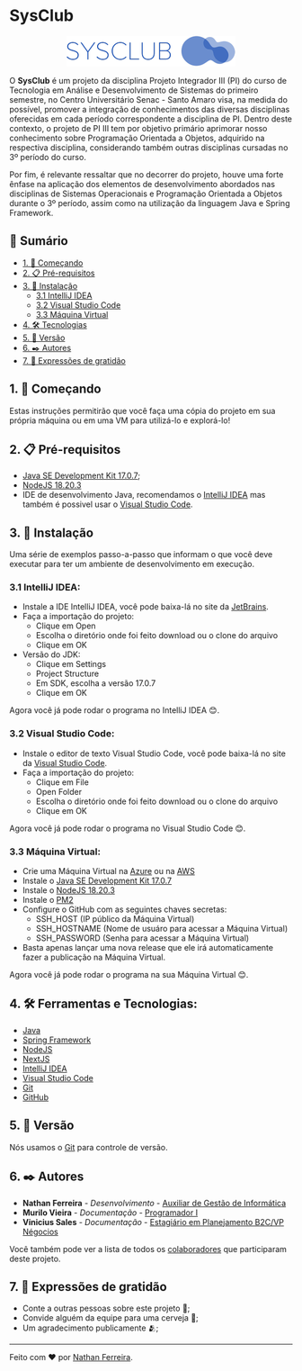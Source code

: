 # SysClub

<p align="center">
  <img src="./frontend/public/logo-header.png">
</p>

O **SysClub** é um projeto da disciplina Projeto Integrador III (PI) do curso de Tecnologia em Análise e Desenvolvimento de Sistemas do primeiro semestre, no Centro Universitário Senac - Santo Amaro visa, na medida do possível, promover a integração de conhecimentos das diversas disciplinas oferecidas em cada período correspondente a disciplina de PI. Dentro deste contexto, o projeto de PI III tem por objetivo primário aprimorar nosso conhecimento sobre Programação Orientada a Objetos, adquirido na respectiva disciplina, considerando também outras disciplinas cursadas no 3º período do curso.

Por fim, é relevante ressaltar que no decorrer do projeto, houve uma forte ênfase na aplicação dos elementos de desenvolvimento abordados nas disciplinas de Sistemas Operacionais e Programação Orientada a Objetos durante o 3º período, assim como na utilização da linguagem Java e Spring Framework.

## 📕 Sumário
  - [1. 🚀 Começando](#1--começando)
  - [2. 📋 Pré-requisitos](#2--pré-requisitos)
  - [3. 🔧 Instalação](#3--instalação)
     - [3.1 IntelliJ IDEA](#31-intellij-idea)
     - [3.2 Visual Studio Code](#32-visual-studio-code)
     - [3.3 Máquina Virtual](#33-máquina-virtual)
  - [4. 🛠️ Tecnologias](#4-%EF%B8%8F-ferramentas-e-tecnologias)
  - [5. 📌 Versão](#5--versão)
  - [6. ✒️ Autores](#6-%EF%B8%8F-autores)
  - [7. 🎁 Expressões de gratidão](#7--expressões-de-gratidão)
 

## 1. 🚀 Começando
Estas instruções permitirão que você faça uma cópia do projeto em sua própria máquina ou em uma VM para utilizá-lo e explorá-lo!


## 2. 📋 Pré-requisitos
- [Java SE Development Kit 17.0.7](https://www.oracle.com/br/java/technologies/downloads/#java17);
- [NodeJS 18.20.3](https://nodejs.org/en/download/package-manager)
- IDE de desenvolvimento Java, recomendamos o [IntelliJ IDEA](https://www.jetbrains.com/pt-br/idea/) mas também é possivel usar o [Visual Studio Code](https://code.visualstudio.com/).


## 3. 🔧 Instalação
Uma série de exemplos passo-a-passo que informam o que você deve executar para ter um ambiente de desenvolvimento em execução.

### 3.1 IntelliJ IDEA:
- Instale a IDE IntelliJ IDEA, você pode baixa-lá no site da [JetBrains](https://www.jetbrains.com/pt-br/idea/).
- Faça a importação do projeto:
  - Clique em Open
  - Escolha o diretório onde foi feito download ou o clone do arquivo
  - Clique em OK
- Versão do JDK:
  - Clique em Settings
  - Project Structure
  - Em SDK, escolha a versão 17.0.7
  - Clique em OK
 
Agora você já pode rodar o programa no IntelliJ IDEA 😊.

### 3.2 Visual Studio Code:
- Instale o editor de texto Visual Studio Code, você pode baixa-lá no site da [Visual Studio Code](https://code.visualstudio.com/).
- Faça a importação do projeto:
  - Clique em File
  - Open Folder
  - Escolha o diretório onde foi feito download ou o clone do arquivo
  - Clique em OK
 
Agora você já pode rodar o programa no Visual Studio Code 😊.


### 3.3 Máquina Virtual:
- Crie uma Máquina Virtual na [Azure](https://portal.azure.com/) ou na [AWS](https://aws.amazon.com/)
- Instale o [Java SE Development Kit 17.0.7](https://www.oracle.com/br/java/technologies/downloads/#java17)
- Instale o [NodeJS 18.20.3](https://nodejs.org/en/download/package-manager)
- Instale o [PM2](https://pm2.keymetrics.io/)
- Configure o GitHub com as seguintes chaves secretas:
  - SSH_HOST (IP público da Máquina Virtual)
  - SSH_HOSTNAME (Nome de usuáro para acessar a Máquina Virtual)
  - SSH_PASSWORD  (Senha para acessar a Máquina Virtual)
- Basta apenas lançar uma nova release que ele irá automaticamente fazer a publicação na Máquina Virtual.

Agora você já pode rodar o programa na sua Máquina Virtual 😊.


## 4. 🛠️ Ferramentas e Tecnologias:
- [Java](https://www.java.com/pt-BR/)
- [Spring Framework](https://spring.io/projects/spring-framework)
- [NodeJS](https://nodejs.org/en/)
- [NextJS](https://nextjs.org/docs) 
- [IntelliJ IDEA](https://www.jetbrains.com/pt-br/idea/)
- [Visual Studio Code](https://code.visualstudio.com/)
- [Git](https://git-scm.com/)
- [GitHub](https://github.com/)


## 5. 📌 Versão
Nós usamos o [Git](https://git-scm.com/) para controle de versão.


## 6. ✒️ Autores
* **Nathan Ferreira** - *Desenvolvimento* - [Auxiliar de Gestão de Informática](https://www.linkedin.com/in/nathan-ferreira-97a355231/)
* **Murilo Vieira** - *Documentação* - [Programador I](https://www.linkedin.com/in/murilo-augusto-vieira-957aab202/)
* **Vinicius Sales** - *Documentação* - [Estagiário em Planejamento B2C/VP Négocios](https://www.linkedin.com/in/vinisl/)

Você também pode ver a lista de todos os [colaboradores](https://github.com/nferreira1/PI-3-SEM/graphs/contributors) que participaram deste projeto.


## 7. 🎁 Expressões de gratidão
* Conte a outras pessoas sobre este projeto 📢;
* Convide alguém da equipe para uma cerveja 🍺;
* Um agradecimento publicamente 🫂;


---
Feito com ❤️ por [Nathan Ferreira](https://github.com/nferreira1).
